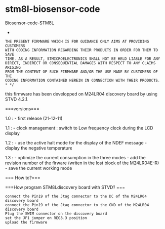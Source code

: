 # stm8l-biosensor-code
Biosensor-code-STM8L

*

    THE PRESENT FIRMWARE WHICH IS FOR GUIDANCE ONLY AIMS AT PROVIDING CUSTOMERS
    WITH CODING INFORMATION REGARDING THEIR PRODUCTS IN ORDER FOR THEM TO SAVE
    TIME. AS A RESULT, STMICROELECTRONICS SHALL NOT BE HELD LIABLE FOR ANY
    DIRECT, INDIRECT OR CONSEQUENTIAL DAMAGES WITH RESPECT TO ANY CLAIMS ARISING
    FROM THE CONTENT OF SUCH FIRMWARE AND/OR THE USE MADE BY CUSTOMERS OF THE
    CODING INFORMATION CONTAINED HEREIN IN CONNECTION WITH THEIR PRODUCTS. * */

this firmware has been developped on M24LR04 discovery board by using STVD 4.2.1.

===versions===

1.0 : - first release (21-12-11)

1.1 : - clock management : switch to Low frequency clock during the LCD display

1.2 : - use the active halt mode for the display of the NDEF message - display the negative temperature

1.3 : - optimize the current consumption in the three modes - add the revision number of the firware (writen in the lost block of the M24LR04E-R) - save the current working mode

=== How to?===

===How program STM8Ldiscovery board with STVD? ===

    connect the Pin19 of the Jtag connector to the DC of the M24LR04 discovery board
    connect the Pin19 of the Jtag connector to the GND of the M24LR04 discovery board
    Plug the SWIM connector on the discovery board
    set the JP1 jumper on REG3.3 position
    upload the firmware

